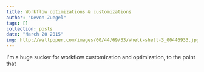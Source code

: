 ```yaml
---
title: Workflow optimizations & customizations
author: "Devon Zuegel"
tags: []
collection: posts
date: "March 20 2015"
img: http://wallpoper.com/images/00/44/69/33/whelk-shell-3_00446933.jpg
---
```


I'm a huge sucker for workflow customization and optimization, to the point that